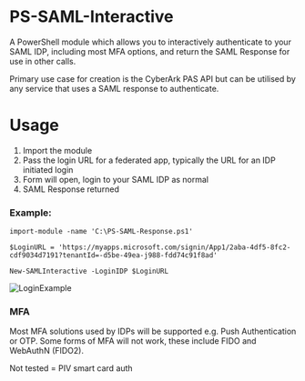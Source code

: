# PS-SAML-Interactive

A PowerShell module which allows you to interactively authenticate to your SAML IDP, including most MFA options, and return the SAML Response for use in other calls.

Primary use case for creation is the CyberArk PAS API but can be utilised by any service that uses a SAML response to authenticate.

# Usage

1. Import the module
2. Pass the login URL for a federated app, typically the URL for an IDP initiated login
3. Form will open, login to your SAML IDP as normal
4. SAML Response returned


### Example: ###

```
import-module -name 'C:\PS-SAML-Response.ps1'

$LoginURL = 'https://myapps.microsoft.com/signin/App1/2aba-4df5-8fc2-cdf9034d7191?tenantId=-d5be-49ea-j988-fdd74c91f8ad'

New-SAMLInteractive -LoginIDP $LoginURL
```

![LoginExample](https://user-images.githubusercontent.com/17259178/124187208-64340a80-dab5-11eb-884b-ef581cf1007c.gif)


### MFA ###
Most MFA solutions used by IDPs will be supported e.g. Push Authentication or OTP.
Some forms of MFA will not work, these include FIDO and WebAuthN (FIDO2).

Not tested = PIV smart card auth
